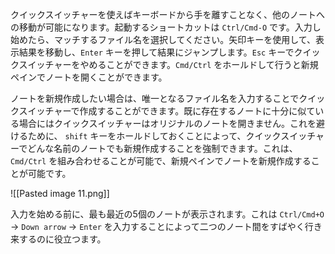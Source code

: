クイックスイッチャーを使えばキーボードから手を離すことなく、他のノートへの移動が可能になります。起動するショートカットは `Ctrl/Cmd-O` です。入力し始めたら、マッチするファイル名を選択してください。矢印キーを使用して、表示結果を移動し、`Enter` キーを押して結果にジャンプします。`Esc` キーでクイックスイッチャーをやめることができます。`Cmd/Ctrl` をホールドして行うと新規ペインでノートを開くことができます。

ノートを新規作成したい場合は、唯一となるファイル名を入力することでクイックスイッチャーで作成することができます。既に存在するノートに十分に似ている場合にはクイックスイッチャーはオリジナルのノートを開きません。これを避けるために、 `shift` キーをホールドしておくことによって、クイックスイッチャーでどんな名前のノートでも新規作成することを強制できます。これは、`Cmd/Ctrl` を組み合わせることが可能で、新規ペインでノートを新規作成することが可能です。

![[Pasted image 11.png]]

入力を始める前に、最も最近の5個のノートが表示されます。これは `Ctrl/Cmd+O`  → `Down arrow` → `Enter` を入力することによって二つのノート間をすばやく行き来するのに役立つます。